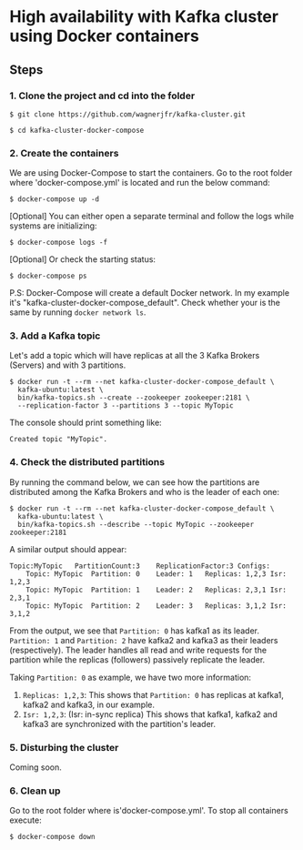 # High availability with Kafka cluster using Docker containers

## Steps
### 1. Clone the project and cd into the folder
```
$ git clone https://github.com/wagnerjfr/kafka-cluster.git

$ cd kafka-cluster-docker-compose
```
### 2. Create the containers
We are using Docker-Compose to start the containers. Go to the root folder where 'docker-compose.yml' is located and run the below command:
```
$ docker-compose up -d
```
[Optional] You can either open a separate terminal and follow the logs while systems are initializing:
```
$ docker-compose logs -f
```
[Optional] Or check the starting status:
```
$ docker-compose ps
```
P.S: Docker-Compose will create a default Docker network. In my example it's "kafka-cluster-docker-compose_default". Check whether your is the same by running `docker network ls`.

### 3. Add a Kafka topic
Let's add a topic which will have replicas at all the 3 Kafka Brokers (Servers) and with 3 partitions.
```
$ docker run -t --rm --net kafka-cluster-docker-compose_default \
  kafka-ubuntu:latest \
  bin/kafka-topics.sh --create --zookeeper zookeeper:2181 \
  --replication-factor 3 --partitions 3 --topic MyTopic
```
The console should print something like:
```console
Created topic "MyTopic".
```
### 4. Check the distributed partitions
By running the command below, we can see how the partitions are distributed among the Kafka Brokers and who is the leader of each one:
```
$ docker run -t --rm --net kafka-cluster-docker-compose_default \
  kafka-ubuntu:latest \
  bin/kafka-topics.sh --describe --topic MyTopic --zookeeper zookeeper:2181
```
A similar output should appear:
```console
Topic:MyTopic	PartitionCount:3	ReplicationFactor:3	Configs:
	Topic: MyTopic	Partition: 0	Leader: 1	Replicas: 1,2,3	Isr: 1,2,3
	Topic: MyTopic	Partition: 1	Leader: 2	Replicas: 2,3,1	Isr: 2,3,1
	Topic: MyTopic	Partition: 2	Leader: 3	Replicas: 3,1,2	Isr: 3,1,2
```
From the output, we see that `Partition: 0` has kafka1 as its leader. `Partition: 1` and `Partition: 2` have kafka2 and kafka3 as their leaders (respectively). The leader handles all read and write requests for the partition while the replicas (followers) passively replicate the leader.

Taking `Partition: 0` as example, we have two more information:
1. `Replicas: 1,2,3`: This shows that `Partition: 0` has replicas at kafka1, kafka2 and kafka3, in our example.
2. `Isr: 1,2,3`: (Isr: in-sync replica) This shows that kafka1, kafka2 and kafka3 are synchronized with the partition's leader.

### 5. Disturbing the cluster
Coming soon.

### 6. Clean up
Go to the root folder where is'docker-compose.yml'.
To stop all containers execute:
```
$ docker-compose down
```
